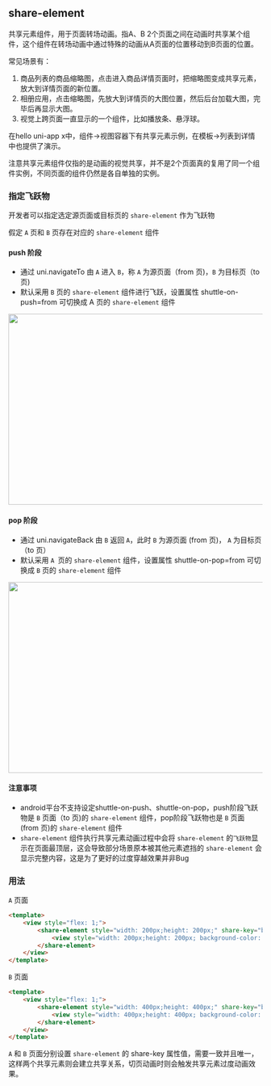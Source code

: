 ## share-element

<!-- UTSCOMJSON.share-element.description -->

共享元素组件，用于页面转场动画。指A、B 2个页面之间在动画时共享某个组件，这个组件在转场动画中通过特殊的动画从A页面的位置移动到B页面的位置。

常见场景有：
1. 商品列表的商品缩略图，点击进入商品详情页面时，把缩略图变成共享元素，放大到详情页面的新位置。
2. 相册应用，点击缩略图，先放大到详情页的大图位置，然后后台加载大图，完毕后再显示大图。
3. 视觉上跨页面一直显示的一个组件，比如播放条、悬浮球。

在hello uni-app x中，组件->视图容器下有共享元素示例，在模板->列表到详情 中也提供了演示。

注意共享元素组件仅指的是动画的视觉共享，并不是2个页面真的复用了同一个组件实例，不同页面的组件仍然是各自单独的实例。

<!-- UTSCOMJSON.share-element.compatibility -->

<!-- UTSCOMJSON.share-element.attribute -->


### 指定飞跃物

开发者可以指定选定源页面或目标页的 `share-element` 作为飞跃物

假定 `A` 页和 `B` 页存在对应的 `share-element` 组件

#### push 阶段

+ 通过 uni.navigateTo 由 `A` 进入 `B`，称 `A` 为源页面（from 页)，`B` 为目标页（to 页)
+ 默认采用 `B` 页的 `share-element` 组件进行飞跃，设置属性 shuttle-on-push=from 可切换成 A 页的 `share-element` 组件

<img src="https://web-ext-storage.dcloud.net.cn/uni-app-x/component/share-element/share-element-01.png" width="600" height="378">

#### pop 阶段

+ 通过 uni.navigateBack 由 `B` 返回 `A`，此时 `B` 为源页面 (from 页)， `A` 为目标页（to 页）
+ 默认采用 `A `页的 `share-element` 组件，设置属性 shuttle-on-pop=from 可切换成 `B` 页的 `share-element` 组件

<img src="https://web-ext-storage.dcloud.net.cn/uni-app-x/component/share-element/share-element-02.png" width="600" height="378">

#### 注意事项

+ android平台不支持设定shuttle-on-push、shuttle-on-pop，push阶段飞跃物是 `B` 页面（to 页)的 `share-element` 组件，pop阶段飞跃物也是 `B` 页面(from 页)的 `share-element` 组件
+ `share-element` 组件执行共享元素动画过程中会将 `share-element` 的`飞跃物`显示在页面最顶层，这会导致部分场景原本被其他元素遮挡的 `share-element` 会显示完整内容，这是为了更好的过度穿越效果并非Bug

### 用法

`A` 页面

```html
<template>
	<view style="flex: 1;">
		<share-element style="width: 200px;height: 200px;" share-key="box" >
			<view style="width: 200px;height: 200px; background-color: red;"></view>
		</share-element>
	</view>
</template>
```

`B` 页面

```html
<template>
	<view style="flex: 1;">
		<share-element style="width: 400px;height: 400px;" share-key="box" >
			<view style="width: 400px;height: 400px; background-color: red;"></view>
		</share-element>
	</view>
</template>
```

`A` 和 `B` 页面分别设置 `share-element` 的 share-key 属性值，需要一致并且唯一，这样两个共享元素则会建立共享关系，切页动画时则会触发共享元素过度动画效果。

<!-- UTSCOMJSON.share-element.event -->

<!-- UTSCOMJSON.share-element.component_type -->

<!-- UTSCOMJSON.share-element.children -->

<!-- UTSCOMJSON.share-element.example -->

<!-- UTSCOMJSON.share-element.reference -->

